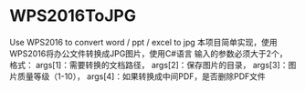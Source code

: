 # WPS2016ToJPG
Use WPS2016 to convert word / ppt / excel to jpg
本项目简单实现，使用WPS2016将办公文件转换成JPG图片，使用C#语言
 输入的参数必须大于2个，
 格式：
    args[1]：需要转换的文档路径，
    args[2]：保存图片的目录，
    args[3]：图片质量等级（1-10），
    args[4]：如果转换成中间PDF，是否删除PDF文件
